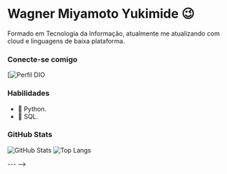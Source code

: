
# Wagner Miyamoto Yukimide 😉 
Formado em Tecnologia da Informação, atualmente me atualizando com cloud e linguagens de baixa plataforma.


### Conecte-se comigo
[![Perfil DIO](https://dio.me/users/wagner_miyamoto)

### Habilidades

* 🐍 Python.
* 🎲 SQL.

### GitHub Stats
![GitHub Stats](https://github-readme-stats.vercel.app/api?username=priscilaSartori&theme=transparent&bg_color=000&border_color=30A3DC&show_icons=true&icon_color=30A3DC&title_color=E94D5F&text_color=FFF)
![Top Langs](https://github-readme-stats-git-masterrstaa-rickstaa.vercel.app/api/top-langs/?username=priscilaSartori&layout=compact&bg_color=000&border_color=30A3DC&title_color=E94D5F&text_color=FFF)

--- -->
